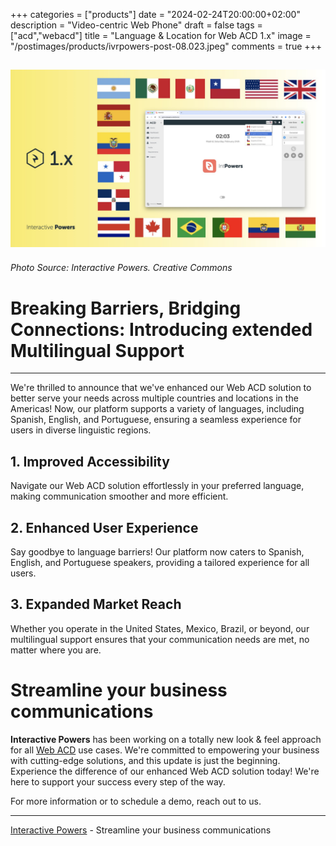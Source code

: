 +++
categories = ["products"]
date = "2024-02-24T20:00:00+02:00"
description = "Video-centric Web Phone"
draft = false
tags = ["acd","webacd"]
title = "Language & Location for Web ACD 1.x"
image = "/postimages/products/ivrpowers-post-08.023.jpeg"
comments = true
+++

![Video RTC 5.x News](/postimages/products/ivrpowers-post-08.023.jpeg)
------------
###### Photo Source: Interactive Powers. Creative Commons

# Breaking Barriers, Bridging Connections: Introducing extended Multilingual Support
---

We're thrilled to announce that we've enhanced our Web ACD solution to better serve your needs across multiple countries and locations in the Americas! Now, our platform supports a variety of languages, including Spanish, English, and Portuguese, ensuring a seamless experience for users in diverse linguistic regions.

## 1. Improved Accessibility
Navigate our Web ACD solution effortlessly in your preferred language, making communication smoother and more efficient.

## 2. Enhanced User Experience
Say goodbye to language barriers! Our platform now caters to Spanish, English, and Portuguese speakers, providing a tailored experience for all users.

## 3. Expanded Market Reach
Whether you operate in the United States, Mexico, Brazil, or beyond, our multilingual support ensures that your communication needs are met, no matter where you are.



#	Streamline your business communications

**Interactive Powers** has been working on a totally new look & feel approach for all [Web ACD](https://www.ivrpowers.com/webacd/) use cases. We're committed to empowering your business with cutting-edge solutions, and this update is just the beginning. Experience the difference of our enhanced Web ACD solution today! We're here to support your success every step of the way.

For more information or to schedule a demo, reach out to us. 

---
[Interactive Powers](http://www.ivrpowers.com/ ) - Streamline your business communications

